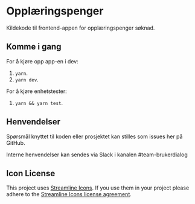 # Opplæringspenger

Kildekode til frontend-appen for opplæringspenger søknad.

## Komme i gang

For å kjøre opp app-en i dev:

1.  `yarn`.
2.  `yarn dev`.

For å kjøre enhetstester:

1.  `yarn && yarn test`.

## Henvendelser

Spørsmål knyttet til koden eller prosjektet kan stilles som issues her på GitHub.

Interne henvendelser kan sendes via Slack i kanalen #team-brukerdialog

## Icon License

This project uses [Streamline Icons](http://www.streamlineicons.com/). If you use them in your project please adhere to the [Streamline Icons license agreement](http://www.streamlineicons.com/license.html).
